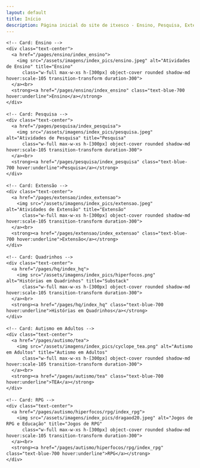 ```yaml
---
layout: default
title: Início
description: Página inicial do site de itxesco - Ensino, Pesquisa, Extensão e mais.
---
```


<!-- Conteúdo principal com grid de cards -->
<main class="flex-grow">
  <div class="grid grid-cols-1 sm:grid-cols-2 md:grid-cols-3 gap-8 justify-items-center px-4 py-8">

    <!-- Card: Ensino -->
    <div class="text-center">
      <a href="/pages/ensino/index_ensino">
        <img src="/assets/imagens/index_pics/ensino.jpeg" alt="Atividades de Ensino" title="Ensino"
          class="w-full max-w-xs h-[300px] object-cover rounded shadow-md hover:scale-105 transition-transform duration-300">
      </a><br>
      <strong><a href="/pages/ensino/index_ensino" class="text-blue-700 hover:underline">Ensino</a></strong>
    </div>

    <!-- Card: Pesquisa -->
    <div class="text-center">
      <a href="/pages/pesquisa/index_pesquisa">
        <img src="/assets/imagens/index_pics/pesquisa.jpeg" alt="Atividades de Pesquisa" title="Pesquisa"
          class="w-full max-w-xs h-[300px] object-cover rounded shadow-md hover:scale-105 transition-transform duration-300">
      </a><br>
      <strong><a href="/pages/pesquisa/index_pesquisa" class="text-blue-700 hover:underline">Pesquisa</a></strong>
    </div>

    <!-- Card: Extensão -->
    <div class="text-center">
      <a href="/pages/extensao/index_extensao">
        <img src="/assets/imagens/index_pics/extensao.jpeg" alt="Atividades de Extensão" title="Extensão"
          class="w-full max-w-xs h-[300px] object-cover rounded shadow-md hover:scale-105 transition-transform duration-300">
      </a><br>
      <strong><a href="/pages/extensao/index_extensao" class="text-blue-700 hover:underline">Extensão</a></strong>
    </div>

    <!-- Card: Quadrinhos -->
    <div class="text-center">
      <a href="/pages/hq/index_hq">
        <img src="/assets/imagens/index_pics/hiperfocos.png" alt="Histórias em Quadrinhos" title="Substack"
          class="w-full max-w-xs h-[300px] object-cover rounded shadow-md hover:scale-105 transition-transform duration-300">
      </a><br>
      <strong><a href="/pages/hq/index_hq" class="text-blue-700 hover:underline">Histórias em Quadrinhos</a></strong>
    </div>

    <!-- Card: Autismo em Adultos -->
    <div class="text-center">
      <a href="/pages/autismo/tea">
        <img src="/assets/imagens/index_pics/cyclope_tea.png" alt="Autismo em Adultos" title="Autismo em Adultos"
          class="w-full max-w-xs h-[300px] object-cover rounded shadow-md hover:scale-105 transition-transform duration-300">
      </a><br>
      <strong><a href="/pages/autismo/tea" class="text-blue-700 hover:underline">TEA</a></strong>
    </div>

    <!-- Card: RPG -->
    <div class="text-center">
      <a href="/pages/autismo/hiperfocos/rpg/index_rpg">
        <img src="/assets/imagens/index_pics/dragaod20.jpeg" alt="Jogos de RPG e Educação" title="Jogos de RPG"
          class="w-full max-w-xs h-[300px] object-cover rounded shadow-md hover:scale-105 transition-transform duration-300">
      </a><br>
      <strong><a href="/pages/autismo/hiperfocos/rpg/index_rpg" class="text-blue-700 hover:underline">RPG</a></strong>
    </div>

  </div>
</main>
